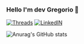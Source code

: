 ### Hello I'm dev Gregorio 🤙
[![Threads](https://img.shields.io/badge/Twitter-1DA1F2?style=for-the-badge&logo=twitter&logoColor=white)](https://www.threads.net/@_.greg._.28)
[![LinkedIN](https://img.shields.io/badge/LinkedIn-0077B5?style=for-the-badge&logo=linkedin&logoColor=white)](https://www.linkedin.com/in/ronaldo-candido-dev)

![Anurag's GitHub stats](https://github-readme-stats.vercel.app/api?username=anuraghazra&show=reviews)

